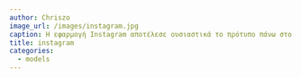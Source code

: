 ```yaml
---
author: Chriszo
image_url: /images/instagram.jpg
caption: Η εφαρμογή Instagram αποτέλεσε ουσιαστικά το πρότυπο πάνω στο οποίο βασίστηκε το facebook  για την μετάβαση της εφαρμογής στις κινητές συσκευές. Την μετάβαση αυτή σηματοδότησε η εξαγορά της εταιρείας Instagram, καθώς και άλλων εξειδικευμένων στον τομέα των κινητών μέσων, εταιρειών.
title: instagram
categories:
  - models
---
```

